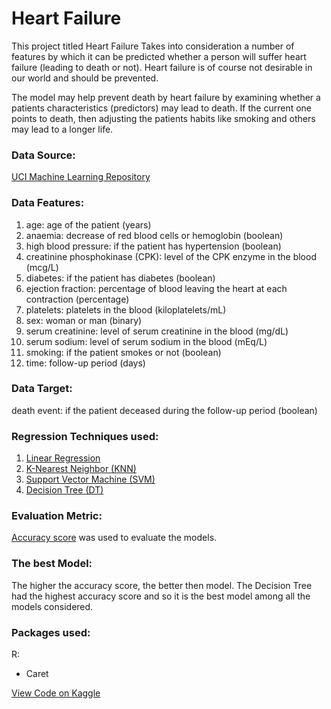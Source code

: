 # Heart Failure
This project titled Heart Failure Takes into consideration a number of features by which it can be predicted whether a person will suffer heart failure (leading to death or not). Heart failure is of course not desirable in our world and should be prevented.

The model may help prevent death by heart failure by examining whether a patients characteristics (predictors) may lead to death. If the current one points to death, then adjusting the patients habits like smoking and others may lead to a longer life.


### Data Source:
[UCI Machine Learning Repository](https://archive.ics.uci.edu/ml/datasets/Heart+failure+clinical+records)

### Data Features:
1. age: age of the patient (years)
2. anaemia: decrease of red blood cells or hemoglobin (boolean)
3. high blood pressure: if the patient has hypertension (boolean)
4. creatinine phosphokinase (CPK): level of the CPK enzyme in the blood (mcg/L)
5. diabetes: if the patient has diabetes (boolean)
6. ejection fraction: percentage of blood leaving the heart at each contraction (percentage)
7. platelets: platelets in the blood (kiloplatelets/mL)
8. sex: woman or man (binary)
9. serum creatinine: level of serum creatinine in the blood (mg/dL)
10. serum sodium: level of serum sodium in the blood (mEq/L)
11. smoking: if the patient smokes or not (boolean)
12. time: follow-up period (days)

### Data Target:
 death event: if the patient deceased during the follow-up period (boolean)

### Regression Techniques used:
1. [Linear Regression](https://www.oxfordreference.com/display/10.1093/oi/authority.20110803100107226;jsessionid=BAD370C49344F63EAF545090E2E032DE)
2. [K-Nearest Neighbor (KNN)](https://online.stat.psu.edu/stat508/lesson/k)
3. [Support Vector Machine (SVM)](https://www.researchgate.net/publication/221621494_Support_Vector_Machines_Theory_and_Applications/link/0912f50fd2564392c6000000/download)
4. [Decision Tree (DT)](https://online.stat.psu.edu/stat857/node/236/)

### Evaluation Metric:
[Accuracy score](https://developers.google.com/machine-learning/crash-course/classification/accuracy)
was used to evaluate the models.

### The best Model:
The higher the accuracy score, the better then model. The Decision Tree had the highest accuracy score and so it is the best model among all the models considered.

### Packages used: 
R: 
 - Caret
 
[View Code on Kaggle](https://www.kaggle.com/oluade111/heart-failure)
